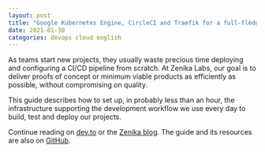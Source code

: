 ```yaml
---
layout: post
title: "Google Kubernetes Engine, CircleCI and Traefik for a full-fledged GitOps platform in the cloud"
date: 2021-01-30
categories: devops cloud english
---
```

As teams start new projects, they usually waste precious time deploying and configuring a CI/CD pipeline from scratch.
At Zenika Labs, our goal is to deliver proofs of concept or minimum viable products as efficiently as possible, without compromising on quality.

This guide describes how to set up, in probably less than an hour, the infrastructure supporting the development workflow we use every day to build, test and deploy our projects.

Continue reading on [dev.to](https://dev.to/zenika/google-kubernetes-engine-circleci-and-traefik-for-a-full-fledged-gitops-platform-in-the-cloud-part-1-2bai)
or the [Zenika blog](https://blog.zenika.com/2021/01/15/google-kubernetes-engine-circleci-and-traefik-for-a-full-fledged-gitops-platform-in-the-cloud-part-1/).
The guide and its resources are also on [GitHub](https://github.com/Zenika/labs-tooling/tree/master/ci-cd-platform-deployment).
